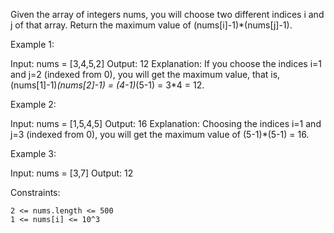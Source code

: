 Given the array of integers nums, you will choose two different indices i and j of that array. Return the maximum value of (nums[i]-1)*(nums[j]-1).

 

Example 1:

Input: nums = [3,4,5,2]
Output: 12 
Explanation: If you choose the indices i=1 and j=2 (indexed from 0), you will get the maximum value, that is, (nums[1]-1)*(nums[2]-1) = (4-1)*(5-1) = 3*4 = 12. 

Example 2:

Input: nums = [1,5,4,5]
Output: 16
Explanation: Choosing the indices i=1 and j=3 (indexed from 0), you will get the maximum value of (5-1)*(5-1) = 16.

Example 3:

Input: nums = [3,7]
Output: 12

 

Constraints:

    2 <= nums.length <= 500
    1 <= nums[i] <= 10^3
